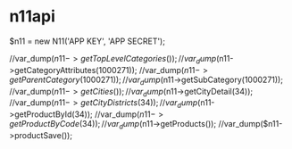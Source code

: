 # n11api


$n11 = new N11('APP KEY', 'APP SECRET');

//var_dump($n11->getTopLevelCategories());
//var_dump($n11->getCategoryAttributes(1000271));
//var_dump($n11->getParentCategory(1000271));
//var_dump($n11->getSubCategory(1000271));
//var_dump($n11->getCities());
//var_dump($n11->getCityDetail(34));
//var_dump($n11->getCityDistricts(34));
//var_dump($n11->getProductById(34));
//var_dump($n11->getProductByCode(34));
//var_dump($n11->getProducts());
//var_dump($n11->productSave());

